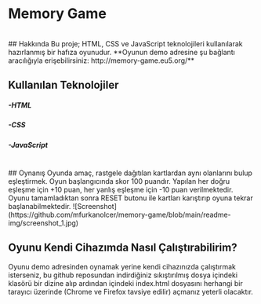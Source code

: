 # Memory Game
<br>
## Hakkında
Bu proje; HTML, CSS ve JavaScript teknolojileri kullanılarak hazırlanmış bir hafıza oyunudur. **Oyunun demo adresine şu bağlantı aracılığıyla erişebilirsiniz: http://memory-game.eu5.org/**

## Kullanılan Teknolojiler
##### -HTML
##### -CSS
##### -JavaScript
<br>
## Oynanış
Oyunda amaç, rastgele dağıtılan kartlardan aynı olanlarını bulup eşleştirmek. Oyun başlangıcında skor 100 puandır. Yapılan her doğru eşleşme için +10 puan, her yanlış eşleşme için -10 puan verilmektedir. Oyunu tamamladıktan sonra RESET butonu ile kartları karıştırıp oyuna tekrar başlanabilmektedir.
![Screenshot](https://github.com/mfurkanolcer/memory-game/blob/main/readme-img/screenshot_1.jpg)

## Oyunu Kendi Cihazımda Nasıl Çalıştırabilirim?
Oyunu demo adresinden oynamak yerine kendi cihazınızda çalıştırmak isterseniz, bu github reposundan indirdiğiniz sıkıştırılmış dosya içindeki klasörü bir dizine alıp ardından içindeki index.html dosyasını herhangi bir tarayıcı üzerinde (Chrome ve Firefox tavsiye edilir) açmanız yeterli olacaktır.
